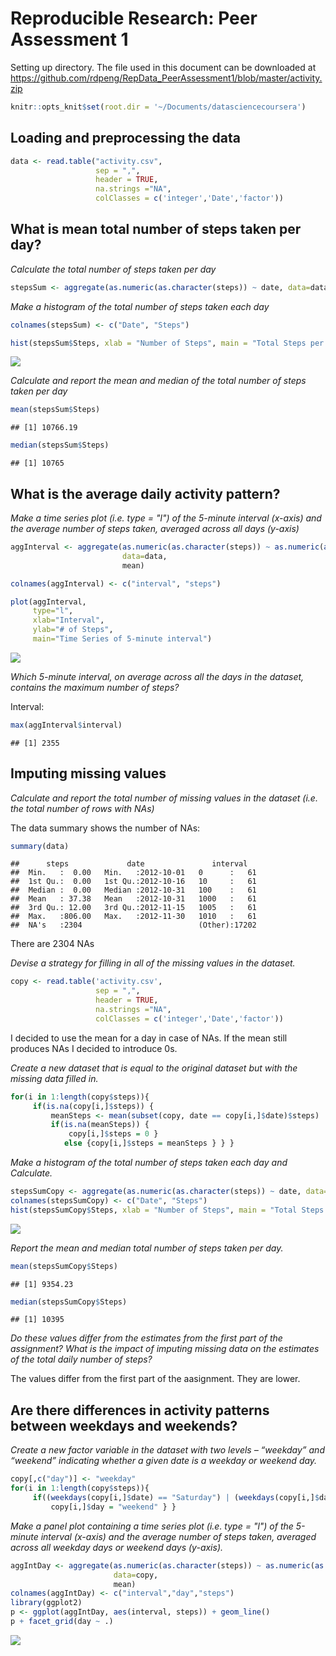 # Reproducible Research: Peer Assessment 1

Setting up directory. The file used in this document can be downloaded at <https://github.com/rdpeng/RepData_PeerAssessment1/blob/master/activity.zip>

```r
knitr::opts_knit$set(root.dir = '~/Documents/datasciencecoursera')
```
## Loading and preprocessing the data


```r
data <- read.table("activity.csv",
                   sep = ",",
                   header = TRUE, 
                   na.strings ="NA", 
                   colClasses = c('integer','Date','factor'))
```

## What is mean total number of steps taken per day?

_Calculate the total number of steps taken per day_


```r
stepsSum <- aggregate(as.numeric(as.character(steps)) ~ date, data=data, sum)
```

_Make a histogram of the total number of steps taken each day_


```r
colnames(stepsSum) <- c("Date", "Steps")

hist(stepsSum$Steps, xlab = "Number of Steps", main = "Total Steps per Day")
```

![](PA1_template_files/figure-html/unnamed-chunk-3-1.png)<!-- -->

_Calculate and report the mean and median of the total number of steps taken per day_


```r
mean(stepsSum$Steps)
```

```
## [1] 10766.19
```


```r
median(stepsSum$Steps)
```

```
## [1] 10765
```

## What is the average daily activity pattern?
_Make a time series plot (i.e. type = "l") of the 5-minute interval (x-axis) and the average number of steps taken, averaged across all days (y-axis)_


```r
aggInterval <- aggregate(as.numeric(as.character(steps)) ~ as.numeric(as.character(interval)), 
                         data=data, 
                         mean)

colnames(aggInterval) <- c("interval", "steps")

plot(aggInterval, 
     type="l", 
     xlab="Interval", 
     ylab="# of Steps", 
     main="Time Series of 5-minute interval")
```

![](PA1_template_files/figure-html/unnamed-chunk-6-1.png)<!-- -->

_Which 5-minute interval, on average across all the days in the dataset, contains the maximum number of steps?_

Interval:

```r
max(aggInterval$interval)
```

```
## [1] 2355
```

## Imputing missing values

_Calculate and report the total number of missing values in the dataset (i.e. the total number of rows with NAs)_

The data summary shows the number of NAs:

```r
summary(data)
```

```
##      steps             date               interval    
##  Min.   :  0.00   Min.   :2012-10-01   0      :   61  
##  1st Qu.:  0.00   1st Qu.:2012-10-16   10     :   61  
##  Median :  0.00   Median :2012-10-31   100    :   61  
##  Mean   : 37.38   Mean   :2012-10-31   1000   :   61  
##  3rd Qu.: 12.00   3rd Qu.:2012-11-15   1005   :   61  
##  Max.   :806.00   Max.   :2012-11-30   1010   :   61  
##  NA's   :2304                          (Other):17202
```

There are 2304 NAs

_Devise a strategy for filling in all of the missing values in the dataset._


```r
copy <- read.table('activity.csv',
                   sep = ",",
                   header = TRUE, 
                   na.strings ="NA", 
                   colClasses = c('integer','Date','factor'))
```

I decided to use the mean for a day in case of NAs. If the mean still produces NAs I decided to introduce 0s.

_Create a new dataset that is equal to the original dataset but with the missing data filled in._


```r
for(i in 1:length(copy$steps)){ 
     if(is.na(copy[i,]$steps)) { 
         meanSteps <- mean(subset(copy, date == copy[i,]$date)$steps)
         if(is.na(meanSteps)) { 
             copy[i,]$steps = 0 }
            else {copy[i,]$steps = meanSteps } } }
```

_Make a histogram of the total number of steps taken each day and Calculate._


```r
stepsSumCopy <- aggregate(as.numeric(as.character(steps)) ~ date, data=copy, sum)
colnames(stepsSumCopy) <- c("Date", "Steps")
hist(stepsSumCopy$Steps, xlab = "Number of Steps", main = "Total Steps per Day")
```

![](PA1_template_files/figure-html/unnamed-chunk-11-1.png)<!-- -->

_Report the mean and median total number of steps taken per day._

```r
mean(stepsSumCopy$Steps)
```

```
## [1] 9354.23
```

```r
median(stepsSumCopy$Steps)
```

```
## [1] 10395
```

_Do these values differ from the estimates from the first part of the assignment? What is the impact of imputing missing data on the estimates of the total daily number of steps?_

The values differ from the first part of the aasignment. They are lower.

## Are there differences in activity patterns between weekdays and weekends?

_Create a new factor variable in the dataset with two levels – “weekday” and “weekend” indicating whether a given date is a weekday or weekend day._


```r
copy[,c("day")] <- "weekday"
for(i in 1:length(copy$steps)){ 
     if((weekdays(copy[i,]$date) == "Saturday") | (weekdays(copy[i,]$date) == "Sunday")) { 
         copy[i,]$day = "weekend" } }
```

_Make a panel plot containing a time series plot (i.e. type = "l") of the 5-minute interval (x-axis) and the average number of steps taken, averaged across all weekday days or weekend days (y-axis)._


```r
aggIntDay <- aggregate(as.numeric(as.character(steps)) ~ as.numeric(as.character(interval)) + day, 
                       data=copy, 
                       mean)
colnames(aggIntDay) <- c("interval","day","steps")
library(ggplot2)
p <- ggplot(aggIntDay, aes(interval, steps)) + geom_line()
p + facet_grid(day ~ .)
```

![](PA1_template_files/figure-html/unnamed-chunk-14-1.png)<!-- -->
